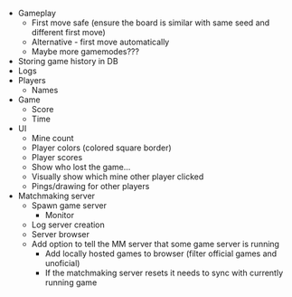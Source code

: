 * Gameplay
    * First move safe (ensure the board is similar with same seed and different first move)
    * Alternative - first move automatically
    * Maybe more gamemodes???
* Storing game history in DB
* Logs
* Players
    * Names
* Game
    * Score
    * Time
* UI
    * Mine count
    * Player colors (colored square border)
    * Player scores
    * Show who lost the game...
    * Visually show which mine other player clicked
    * Pings/drawing for other players
* Matchmaking server
    * Spawn game server
        * Monitor
    * Log server creation
    * Server browser
    * Add option to tell the MM server that some game server is running
        * Add locally hosted games to browser (filter official games and unoficial)
        * If the matchmaking server resets it needs to sync with currently running game
    
